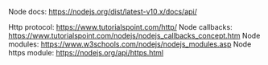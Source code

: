 

Node docs: https://nodejs.org/dist/latest-v10.x/docs/api/

Http protocol: https://www.tutorialspoint.com/http/
Node callbacks: https://www.tutorialspoint.com/nodejs/nodejs_callbacks_concept.htm
Node modules: https://www.w3schools.com/nodejs/nodejs_modules.asp
Node https module: https://nodejs.org/api/https.html


